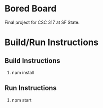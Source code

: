 # Bored Board
Final project for CSC 317 at SF State.

# Build/Run Instructions

## Build Instructions
1. npm install

## Run Instructions
1. npm start
